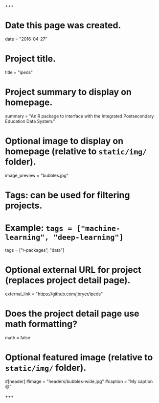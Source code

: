 +++
# Date this page was created.
date = "2016-04-27"

# Project title.
title = "ipeds"

# Project summary to display on homepage.
summary = "An R package to interface with the Integrated Postsecondary Education Data System."

# Optional image to display on homepage (relative to `static/img/` folder).
image_preview = "bubbles.jpg"

# Tags: can be used for filtering projects.
# Example: `tags = ["machine-learning", "deep-learning"]`
tags = ["r-packages", "data"]

# Optional external URL for project (replaces project detail page).
external_link = "https://github.com/jbryer/ipeds"

# Does the project detail page use math formatting?
math = false

# Optional featured image (relative to `static/img/` folder).
#[header]
#image = "headers/bubbles-wide.jpg"
#caption = "My caption :smile:"

+++
